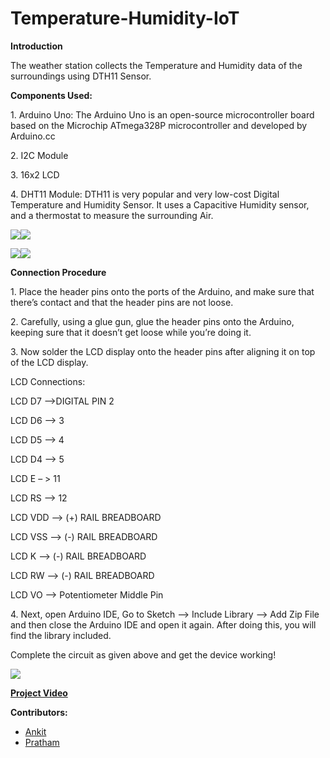 # Temperature-Humidity-IoT
**Introduction**

The weather station collects the Temperature and Humidity data of the surroundings using DTH11 Sensor.

**Components Used:**

1\. Arduino Uno: The Arduino Uno is an open-source microcontroller board based on the Microchip ATmega328P microcontroller and developed by Arduino.cc

2\. I2C Module

3\. 16x2 LCD

4\. DHT11 Module: DTH11 is very popular and very low-cost Digital Temperature and Humidity Sensor. It uses a Capacitive Humidity sensor, and a thermostat to measure the surrounding Air. 

![](Aspose.Words.7b3becc0-d5dc-45a4-9295-0b316d6d8590.001.png)![](Aspose.Words.7b3becc0-d5dc-45a4-9295-0b316d6d8590.002.png)






![](Aspose.Words.7b3becc0-d5dc-45a4-9295-0b316d6d8590.003.png)![](Aspose.Words.7b3becc0-d5dc-45a4-9295-0b316d6d8590.004.png)






**Connection Procedure**

1\. Place the header pins onto the ports of the Arduino, and make sure that there’s contact and that the header pins are not loose.

2\. Carefully, using a glue gun, glue the header pins onto the Arduino, keeping sure that it doesn’t get loose while you’re doing it.

3\. Now solder the LCD display onto the header pins after aligning it on top of the LCD display.

LCD Connections:

LCD D7 –>DIGITAL PIN 2

LCD D6 –> 3

LCD D5 –> 4

LCD D4 –> 5

LCD E – > 11

LCD RS –> 12

LCD VDD –> (+) RAIL BREADBOARD

LCD VSS –> (-) RAIL BREADBOARD

LCD K –> (-) RAIL BREADBOARD

LCD RW –> (-) RAIL BREADBOARD

LCD VO –> Potentiometer Middle Pin

4\. Next, open Arduino IDE, Go to Sketch –> Include Library –> Add Zip File and then close the Arduino IDE and open it again. After doing this, you will find the library included.

Complete the circuit as given above and get the device working!

![](Aspose.Words.7b3becc0-d5dc-45a4-9295-0b316d6d8590.005.png)

[**Project Video**](https://drive.google.com/file/d/1yyPbHYKoaPGMVhWFNBiqbyWIUNZa_vbz/view?usp=share_link)

**Contributors:**
- [Ankit](https://github.com/Ankit-2409)
- [Pratham](https://github.com/pratham-agarwalla)

